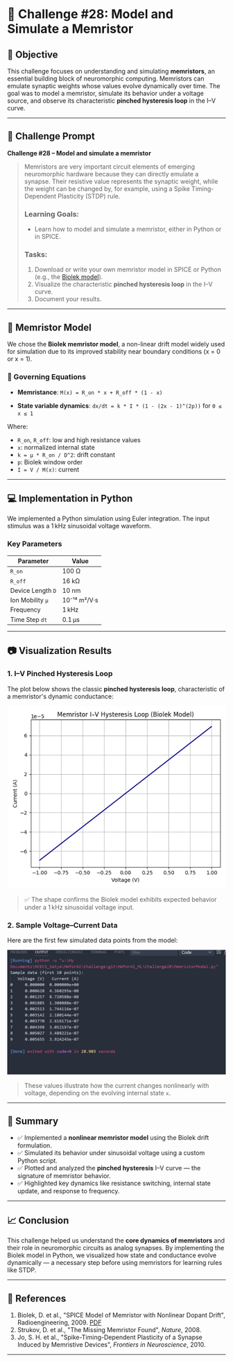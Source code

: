 
# 🧠 Challenge #28: Model and Simulate a Memristor

## 📌 Objective

This challenge focuses on understanding and simulating **memristors**, an essential building block of neuromorphic computing. Memristors can emulate synaptic weights whose values evolve dynamically over time. The goal was to model a memristor, simulate its behavior under a voltage source, and observe its characteristic **pinched hysteresis loop** in the I–V curve.

---

## 🎯 Challenge Prompt

**Challenge #28 – Model and simulate a memristor**

> Memristors are very important circuit elements of emerging neuromorphic hardware because they can directly emulate a synapse. Their resistive value represents the synaptic weight, while the weight can be changed by, for example, using a Spike Timing-Dependent Plasticity (STDP) rule.
>
> ### Learning Goals:
> - Learn how to model and simulate a memristor, either in Python or in SPICE.
>
> ### Tasks:
> 1. Download or write your own memristor model in SPICE or Python (e.g., the [Biolek model](https://www.radioeng.cz/fulltexts/2009/09_02_210_214.pdf)).
> 2. Visualize the characteristic **pinched hysteresis loop** in the I–V curve.
> 3. Document your results.

---

## 🧮 Memristor Model

We chose the **Biolek memristor model**, a non-linear drift model widely used for simulation due to its improved stability near boundary conditions (x = 0 or x = 1).

### 🧾 Governing Equations

- **Memristance**:
  `M(x) = R_on * x + R_off * (1 - x)`

- **State variable dynamics**:
  `dx/dt = k * I * (1 - (2x - 1)^(2p))` for `0 ≤ x ≤ 1`

Where:
- `R_on`, `R_off`: low and high resistance values
- `x`: normalized internal state
- `k = μ * R_on / D^2`: drift constant
- `p`: Biolek window order
- `I = V / M(x)`: current

---

## 💻 Implementation in Python

We implemented a Python simulation using Euler integration. The input stimulus was a 1 kHz sinusoidal voltage waveform.

### Key Parameters
| Parameter         | Value              |
|------------------|--------------------|
| `R_on`           | 100 Ω              |
| `R_off`          | 16 kΩ              |
| Device Length `D`| 10 nm              |
| Ion Mobility `μ` | 10⁻¹⁴ m²/V·s       |
| Frequency        | 1 kHz              |
| Time Step `dt`   | 0.1 μs             |

---

## 📷 Visualization Results

### 1. I–V Pinched Hysteresis Loop

The plot below shows the classic **pinched hysteresis loop**, characteristic of a memristor's dynamic conductance:

![Memristor I-V Plot](Figure_1.png)

> ✅ The shape confirms the Biolek model exhibits expected behavior under a 1 kHz sinusoidal voltage input.

### 2. Sample Voltage–Current Data

Here are the first few simulated data points from the model:

![Sample Data Table](VtgCurrReading.png)

> These values illustrate how the current changes nonlinearly with voltage, depending on the evolving internal state `x`.

---

## 📌 Summary

- ✅ Implemented a **nonlinear memristor model** using the Biolek drift formulation.
- ✅ Simulated its behavior under sinusoidal voltage using a custom Python script.
- ✅ Plotted and analyzed the **pinched hysteresis** I–V curve — the signature of memristor behavior.
- ✅ Highlighted key dynamics like resistance switching, internal state update, and response to frequency.

---

## 📈 Conclusion

This challenge helped us understand the **core dynamics of memristors** and their role in neuromorphic circuits as analog synapses. By implementing the Biolek model in Python, we visualized how state and conductance evolve dynamically — a necessary step before using memristors for learning rules like STDP.

---

## 🧾 References

1. Biolek, D. et al., "SPICE Model of Memristor with Nonlinear Dopant Drift", Radioengineering, 2009. [PDF](https://www.radioeng.cz/fulltexts/2009/09_02_210_214.pdf)
2. Strukov, D. et al., "The Missing Memristor Found", *Nature*, 2008.
3. Jo, S. H. et al., "Spike-Timing-Dependent Plasticity of a Synapse Induced by Memristive Devices", *Frontiers in Neuroscience*, 2010.

---

